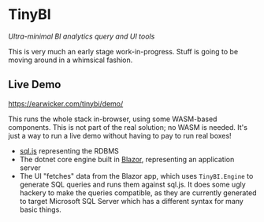 # TinyBI

_Ultra-minimal BI analytics query and UI tools_

This is very much an early stage work-in-progress. Stuff is going to be moving around in a whimsical fashion.

## Live Demo

https://earwicker.com/tinybi/demo/

This runs the whole stack in-browser, using some WASM-based components. This is not part of the real solution; no WASM is needed. It's just a way to run a live demo without having to pay to run real boxes!

- [sql.js](https://github.com/sql-js/sql.js) representing the RDBMS
- The dotnet core engine built in [Blazor](https://dotnet.microsoft.com/apps/aspnet/web-apps/blazor), representing an application server
- The UI "fetches" data from the Blazor app, which uses `TinyBI.Engine` to generate SQL queries and runs them against sql.js. It does some ugly hackery to make the queries compatible, as they are currently generated to target Microsoft SQL Server which has a different syntax for many basic things.
